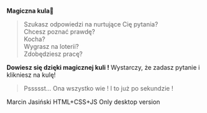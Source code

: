 <b>Magiczna kula🎱</b>

> Szukasz odpowiedzi na nurtujące Cię pytania?<br>
> Chcesz poznać prawdę?  <br>
> Kocha? <br>
> Wygrasz na loterii?<br>
> Zdobędziesz pracę?<br>

<b>Dowiesz się dzięki magicznej kuli !</b>
Wystarczy, że zadasz pytanie i klikniesz na kulę! <br>


>Pssssst... Ona wszystko wie ! I to już po sekundzie !



Marcin Jasiński
HTML+CSS+JS
Only desktop version
